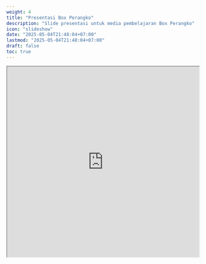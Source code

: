 ```yaml
---
weight: 4
title: "Presentasi Box Perangko"
description: "Slide presentasi untuk media pembelajaran Box Perangko"
icon: "slideshow"
date: "2025-05-04T21:48:04+07:00"
lastmod: "2025-05-04T21:48:04+07:00"
draft: false
toc: true
---
```


<iframe src="https://docs.google.com/presentation/d/e/2PACX-1vTwGeEENTky5dBisSpjoQbZd16sLjrvvkJLuV7gO3vKnoE3H5XRCkR95394goXE7w/pubembed?start=false&loop=false" width="100%" height="500px" class="w-full h-full md:h-[900px]"></iframe>